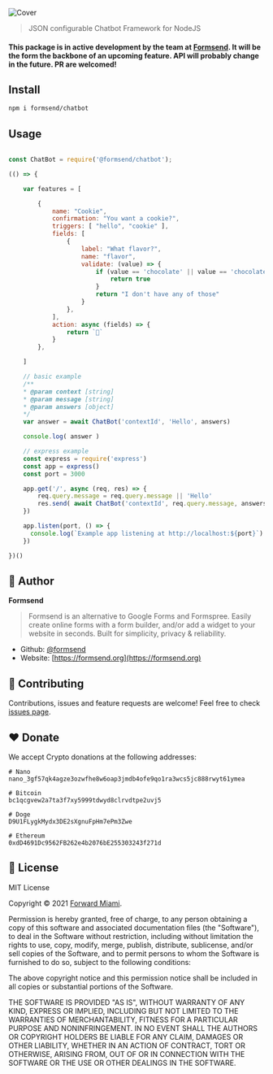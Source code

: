 ![Cover](https://raw.githubusercontent.com/formsend/chatbot/master/.github/cover.png)

> JSON configurable Chatbot Framework for NodeJS


#### This package is in active development by the team at [Formsend](https://formsend.org). It will be the form the backbone of an upcoming feature. API will probably change in the future. PR are welcomed!

## Install

```sh
npm i formsend/chatbot
``` 

## Usage

```js

const ChatBot = require('@formsend/chatbot');

(() => {

	var features = [

		{
			name: "Cookie",
			confirmation: "You want a cookie?",
			triggers: [ "hello", "cookie" ],
			fields: [
				{
					label: "What flavor?",
					name: "flavor",
					validate: (value) => {
						if (value == 'chocolate' || value == 'chocolate') {
							return true
						}
						return "I don't have any of those"
					}
				},
			],
			action: async (fields) => {
				return `🍪`
			}
		},

	]

	// basic example
	/**
	* @param context [string]
	* @param message [string]
	* @param answers [object]
	*/
	var answer = await ChatBot('contextId', 'Hello', answers)

	console.log( answer )

	// express example
	const express = require('express')
	const app = express()
	const port = 3000

	app.get('/', async (req, res) => {
		req.query.message = req.query.message || 'Hello'
		res.send( await ChatBot('contextId', req.query.message, answers) )
	})

	app.listen(port, () => {
	  console.log(`Example app listening at http://localhost:${port}`)
	})

})()

```

## 👤 Author

**Formsend**

> Formsend is an alternative to Google Forms and Formspree. Easily create online forms with a form builder, and/or add a widget to your website in seconds. Built for simplicity, privacy & reliability.

* Github: [@formsend](https://github.com/formsend)
* Website: [https://formsend.org](https://formsend.org)

## 🤝 Contributing

Contributions, issues and feature requests are welcome! Feel free to check [issues page](https://github.com/formsend/chatbot/issues).

## ♥️ Donate 

We accept Crypto donations at the following addresses: 

```
# Nano
nano_3gf57qk4agze3ozwfhe8w6oap3jmdb4ofe9qo1ra3wcs5jc888rwyt61ymea

# Bitcoin
bc1qcgvew2a7ta3f7xy5999tdwyd8clrvdtpe2uvj5

# Doge
D9U1FLygkMydx3DE2sXgnuFpHm7ePm3Zwe

# Ethereum
0xdD4691Dc9562FB262e4b2076bE255303243f271d
```

## 📝 License

MIT License

Copyright © 2021 [Forward Miami](https://forward.miami).

Permission is hereby granted, free of charge, to any person obtaining a copy
of this software and associated documentation files (the "Software"), to deal
in the Software without restriction, including without limitation the rights
to use, copy, modify, merge, publish, distribute, sublicense, and/or sell
copies of the Software, and to permit persons to whom the Software is
furnished to do so, subject to the following conditions:

The above copyright notice and this permission notice shall be included in all
copies or substantial portions of the Software.

THE SOFTWARE IS PROVIDED "AS IS", WITHOUT WARRANTY OF ANY KIND, EXPRESS OR
IMPLIED, INCLUDING BUT NOT LIMITED TO THE WARRANTIES OF MERCHANTABILITY,
FITNESS FOR A PARTICULAR PURPOSE AND NONINFRINGEMENT. IN NO EVENT SHALL THE
AUTHORS OR COPYRIGHT HOLDERS BE LIABLE FOR ANY CLAIM, DAMAGES OR OTHER
LIABILITY, WHETHER IN AN ACTION OF CONTRACT, TORT OR OTHERWISE, ARISING FROM,
OUT OF OR IN CONNECTION WITH THE SOFTWARE OR THE USE OR OTHER DEALINGS IN THE
SOFTWARE.